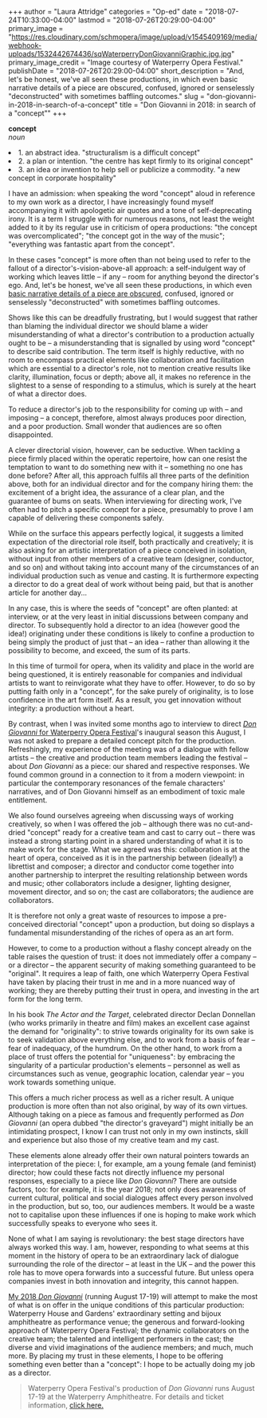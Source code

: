 +++
author = "Laura Attridge"
categories = "Op-ed"
date = "2018-07-24T10:33:00-04:00"
lastmod = "2018-07-26T20:29:00-04:00"
primary_image = "https://res.cloudinary.com/schmopera/image/upload/v1545409169/media/webhook-uploads/1532442674436/sqWaterperryDonGiovanniGraphic.jpg.jpg"
primary_image_credit = "Image courtesy of Waterperry Opera Festival."
publishDate = "2018-07-26T20:29:00-04:00"
short_description = "And, let&#039;s be honest, we&#039;ve all seen these productions, in which even basic narrative details of a piece are obscured, confused, ignored or senselessly &quot;deconstructed&quot; with sometimes baffling outcomes."
slug = "don-giovanni-in-2018-in-search-of-a-concept"
title = "Don Giovanni in 2018: in search of a &quot;concept&quot;"
+++

**concept**<br>
*noun*<br>
<li class="nospace">
1. an abstract idea.
"structuralism is a difficult concept"
<li>2. a plan or intention.
"the centre has kept firmly to its original concept"
<li>3. an idea or invention to help sell or publicize a commodity.
"a new concept in corporate hospitality"
</li>

I have an admission: when speaking the word "concept" aloud in reference to my own work as a director, I have increasingly found myself accompanying it with apologetic air quotes and a tone of self-deprecating irony. It is a term I struggle with for numerous reasons, not least the weight added to it by its regular use in criticism of opera productions: "the concept was overcomplicated"; "the concept got in the way of the music"; "everything was fantastic apart from the concept". 

In these cases "concept" is more often than not being used to refer to the fallout of a director's-vision-above-all approach: a self-indulgent way of working which leaves little – if any – room for anything beyond the director's ego. And, let's be honest, we've all seen these productions, in which even [basic narrative details of a piece are obscured](/in-review-tcherniakovs-don-giovanni/), confused, ignored or senselessly "deconstructed" with sometimes baffling outcomes.

Shows like this can be dreadfully frustrating, but I would suggest that rather than blaming the individual director we should blame a wider misunderstanding of what a director's contribution to a production actually ought to be – a misunderstanding that is signalled by using word "concept" to describe said contribution. The term itself is highly reductive, with no room to encompass practical elements like collaboration and facilitation which are essential to a director's role, not to mention creative results like clarity, illumination, focus or depth; above all, it makes no reference in the slightest to a sense of responding to a stimulus, which is surely at the heart of what a director does. 

To reduce a director's job to the responsibility for coming up with – and imposing – a concept, therefore, almost always produces poor direction, and a poor production. Small wonder that audiences are so often disappointed.

A clever directorial vision, however, can be seductive. When tackling a piece firmly placed within the operatic repertoire, how can one resist the temptation to want to do something new with it – something no one has done before? After all, this approach fulfils all three parts of the definition above, both for an individual director and for the company hiring them: the excitement of a bright idea, the assurance of a clear plan, and the guarantee of bums on seats. When interviewing for directing work, I've often had to pitch a specific concept for a piece, presumably to prove I am capable of delivering these components safely. 

While on the surface this appears perfectly logical, it suggests a limited expectation of the directorial role itself, both practically and creatively; it is also asking for an artistic interpretation of a piece conceived in isolation, without input from other members of a creative team (designer, conductor, and so on) and without taking into account many of the circumstances of an individual production such as venue and casting. It is furthermore expecting a director to do a great deal of work without being paid, but that is another article for
another day...

In any case, this is where the seeds of "concept" are often planted: at interview, or at the very least in initial discussions between company and director. To subsequently hold a director to an idea (however good the idea!) originating under these conditions is likely to confine a production to being simply the product of just that – an idea – rather than allowing it the possibility to become, and exceed, the sum of its parts. 

In this time of turmoil for opera, when its validity and place in the world are being questioned, it is entirely reasonable for companies and individual artists to want to reinvigorate what they have to offer. However, to do so by putting faith only in a "concept", for the sake purely of originality, is to lose confidence in the art form itself. As a result, you get innovation without integrity: a production without a heart.

By contrast, when I was invited some months ago to interview to direct [*Don Giovanni* for Waterperry Opera Festival](http://www.waterperryoperafestival.co.uk/dongiovanni.html)'s inaugural season this August, I was not asked to prepare a detailed concept pitch for the production. Refreshingly, my experience of the meeting was of a dialogue with fellow artists – the creative and production team members leading the festival – about *Don Giovanni* as a piece: our shared and respective responses. We found common ground in a
connection to it from a modern viewpoint: in particular the contemporary resonances of the female characters' narratives, and of Don Giovanni himself as an embodiment of toxic male entitlement.

We also found ourselves agreeing when discussing ways of working creatively, so when I was offered the job – although there was no cut-and-dried "concept" ready for a creative team and cast to carry out – there was instead a strong starting point in a shared understanding of what it is to make work for the stage. What we agreed was this: collaboration is at the heart of opera, conceived as it is in the partnership between (ideally!) a librettist and composer; a director and conductor come together into another partnership to interpret the resulting relationship between words and music; other collaborators include a designer, lighting designer, movement director, and so on; the cast are collaborators; the audience are collaborators. 

It is therefore not only a great waste of resources to impose a pre-conceived directorial "concept" upon a production, but doing so displays a fundamental
misunderstanding of the riches of opera as an art form.

However, to come to a production without a flashy concept already on the table raises the question of trust: it does not immediately offer a company – or a director – the apparent security of making something guaranteed to be "original". It requires a leap of faith, one which Waterperry Opera Festival have taken by placing their trust in me and in a more nuanced way of working; they are thereby putting their trust in opera, and investing in the art form for the long term. 

In his book *The Actor and the Target*, celebrated director Declan Donnellan (who works primarily in theatre and film) makes an excellent case against the demand for "originality": to strive towards originality for its own sake is to seek validation above everything else, and to work from a basis of fear – fear of inadequacy, of the humdrum. On the other hand, to work from a place of trust offers the potential for "uniqueness": by embracing the singularity of a particular production's elements – personnel as well as circumstances such as venue, geographic location, calendar year – you work towards something unique. 

This offers a much richer process as well as a richer result. A unique production is more often than not also original, by way of its own virtues.
Although taking on a piece as famous and frequently performed as *Don Giovanni* (an opera dubbed "the director's graveyard") might initially be an intimidating prospect, I know I can trust not only in my own instincts, skill and experience but also those of my creative team and my cast.

These elements alone already offer their own natural pointers towards an interpretation of the piece: I, for example, am a young female (and feminist) director; how could these facts not directly influence my personal responses, especially to a piece like *Don Giovanni*? There are outside factors, too: for example, it is the year 2018; not only does awareness of current cultural, political and social dialogues affect every person involved in the production, but so, too, our audiences members. It would be a waste not to capitalise upon these influences if one is hoping to make work which successfully speaks to everyone who sees it.

None of what I am saying is revolutionary: the best stage directors have always worked this way. I am, however, responding to what seems at this moment in the history of opera to be an extraordinary lack of dialogue surrounding the role of the director – at least in the UK – and the power this role has to move opera forwards into a successful future. But unless opera companies invest in both innovation and integrity, this cannot happen. 

[My 2018 *Don Giovanni*](http://www.waterperryoperafestival.co.uk/dongiovanni.html) (running August 17-19) will attempt to make the most of what is on offer in the unique conditions of this particular production: Waterperry House and Gardens' extraordinary setting and bijoux amphitheatre as performance venue; the generous and forward-looking approach of Waterperry Opera Festival; the dynamic collaborators on the creative team; the talented and intelligent performers in the cast; the diverse and vivid imaginations of the audience members; and much, much more. By placing my trust in these elements, I hope to be offering something even better than a "concept": I hope to be actually doing my job as a director.

>Waterperry Opera Festival's production of *Don Giovanni* runs August 17-19 at the Waterperry Amphitheatre. For details and ticket information, [click here.](http://www.waterperryoperafestival.co.uk/dongiovanni.html)
